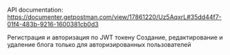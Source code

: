 API documentation: https://documenter.getpostman.com/view/17861220/Uz5AqxrL#35dd44f7-01f4-483b-9216-1600381cb0d3

Регистрация и авторизация по JWT токену
Создание, редактирование и удаление блога только для авторизированных пользователей
